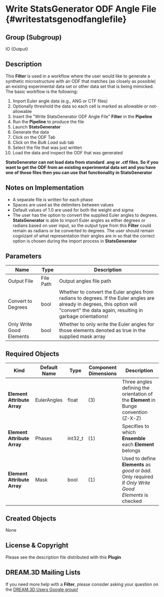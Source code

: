 Write StatsGenerator ODF Angle File {#writestatsgenodfanglefile}
=====

## Group (Subgroup) ##

IO (Output)

## Description ##

This **Filter** is used in a workflow where the user would like to generate a synthetic microstructure with an ODF that matches (as closely as possible) an existing experimental data set or other data set that is being mimicked. The basic workflow is the following:

1. Import Euler angle data (e.g., ANG or CTF files)
2. Optionally threshold the data so each cell is marked as allowable or not-allowable
3. Insert the "Write StatsGenerator ODF Angle File" **Filter** in the **Pipeline**
4. Run the **Pipeline** to produce the file
5. Launch **StatsGenerator**
6. Generate the data
7. Click on the ODF Tab
8. Click on the *Bulk Load* sub tab
9. Select the file that was just written
10. Load the data and inspect the ODF that was generated

**StatsGenerator can not load data from standard .ang or .ctf files. So if you want to get the ODF from an existing experimental data set and you have one of those files then you can use that functionality in StatsGenerator**

## Notes on Implementation ##

+ A separate file is written for each phase
+ Spaces are used as the delimiters between values
+ Default values of 1.0 are used for both the weight and sigma
+ The user has the option to convert the supplied Euler angles to degrees. **StatsGenerator** is able to import Euler angles as either degrees or radians based on user input, so the output type from this **Filter** could remain as radians or be converted to degrees. The user should remain cognizant of what representation their angles are in so that the correct option is chosen during the import process in **StatsGenerator**

## Parameters ##
| Name | Type | Description |
|------|------| ----------- |
| Output File | File Path | Output angles file path |  
| Convert to Degrees | bool | Whether to convert the Euler angles from radians to degrees. If the Euler angles are already in degrees, this option will "convert" the data again, resulting in garbage orientations! |  
| Only Write Good Elements | bool | Whether to only write the Euler angles for those elements denoted as true in the supplied mask array |  


## Required Objects ##
| Kind | Default Name | Type | Component Dimensions | Description |
|------|--------------|-------------|---------|-----|
| **Element Attribute Array** | EulerAngles | float | (3) | Three angles defining the orientation of the **Element** in Bunge convention (Z-X-Z) |
| **Element Attribute Array** | Phases | int32_t | (1) |  Specifies to which **Ensemble** each **Element** belongs |
| **Element Attribute Array** | Mask | bool | (1) | Used to define **Elements** as *good* or *bad*. Only required if _Only Write Good Elements_ is checked |

## Created Objects ##

None

## License & Copyright ##

Please see the description file distributed with this **Plugin**

## DREAM.3D Mailing Lists ##

If you need more help with a **Filter**, please consider asking your question on the [DREAM.3D Users Google group!](https://groups.google.com/forum/?hl=en#!forum/dream3d-users)

